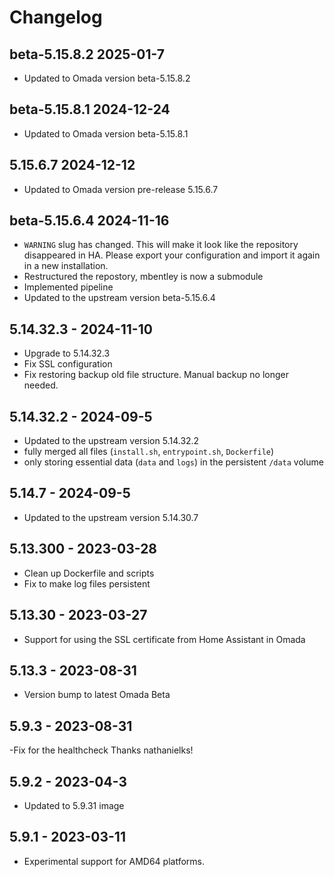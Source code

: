 # Changelog

## beta-5.15.8.2 2025-01-7

- Updated to Omada version beta-5.15.8.2

## beta-5.15.8.1 2024-12-24

- Updated to Omada version beta-5.15.8.1

## 5.15.6.7 2024-12-12

- Updated to Omada version pre-release 5.15.6.7

## beta-5.15.6.4 2024-11-16

- `WARNING` slug has changed.
  This will make it look like the repository disappeared in HA.
  Please export your configuration and import it again in a new installation.
- Restructured the repostory, mbentley is now a submodule
- Implemented pipeline
- Updated to the upstream version beta-5.15.6.4

## 5.14.32.3 - 2024-11-10

- Upgrade to 5.14.32.3
- Fix SSL configuration
- Fix restoring backup old file structure. Manual backup no longer needed.

## 5.14.32.2 - 2024-09-5

- Updated to the upstream version 5.14.32.2
- fully merged all files (`install.sh`, `entrypoint.sh`, `Dockerfile`)
- only storing essential data (`data` and `logs`) in the persistent `/data` volume

## 5.14.7 - 2024-09-5

- Updated to the upstream version 5.14.30.7

## 5.13.300 - 2023-03-28

- Clean up Dockerfile and scripts
- Fix to make log files persistent

## 5.13.30 - 2023-03-27

- Support for using the SSL certificate from Home Assistant in Omada

## 5.13.3 - 2023-08-31

- Version bump to latest Omada Beta

## 5.9.3 - 2023-08-31

-Fix for the healthcheck Thanks nathanielks!

## 5.9.2 - 2023-04-3

- Updated to 5.9.31 image

## 5.9.1 - 2023-03-11

- Experimental support for AMD64 platforms.

